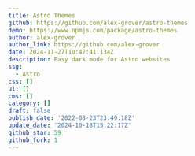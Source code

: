 ```yaml
---
title: Astro Themes
github: https://github.com/alex-grover/astro-themes
demo: https://www.npmjs.com/package/astro-themes
author: alex-grover
author_link: https://github.com/alex-grover
date: 2024-11-27T10:47:41.134Z
description: Easy dark mode for Astro websites
ssg:
  - Astro
css: []
ui: []
cms: []
category: []
draft: false
publish_date: '2022-08-23T23:49:18Z'
update_date: '2024-10-18T15:22:17Z'
github_star: 59
github_fork: 1
---
```


